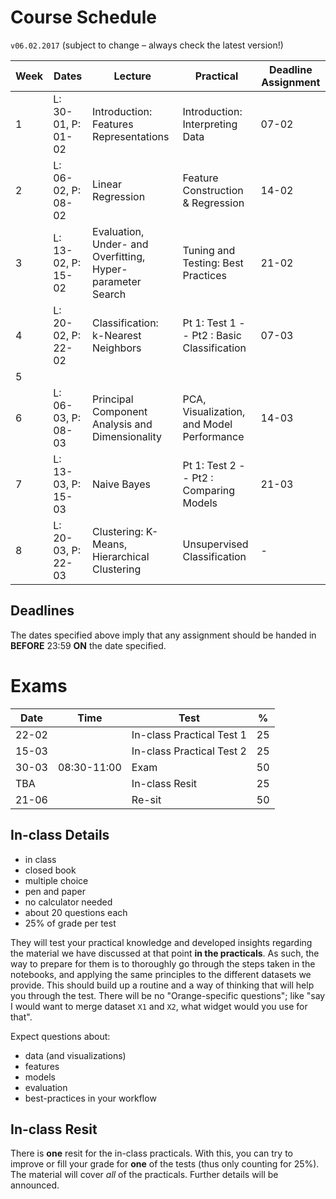 # Course Schedule

`v06.02.2017` (subject to change – always check the latest version!)

| Week | Dates              | Lecture                                                    | Practical                                    | Deadline Assignment |
| ---- | ------------------ | ---------------------------------------------------------- | -------------------------------------------- | ------------------- |
| 1    | L: 30-01, P: 01-02 | Introduction: Features Representations                     | Introduction: Interpreting Data              | 07-02               |
| 2    | L: 06-02, P: 08-02 | Linear Regression                                          | Feature Construction & Regression            | 14-02               |
| 3    | L: 13-02, P: 15-02 | Evaluation, Under- and Overfitting, Hyper-parameter Search | Tuning and Testing: Best Practices           | 21-02               |
| 4    | L: 20-02, P: 22-02 | Classification: k-Nearest Neighbors                        | Pt 1: Test 1 -- Pt2 : Basic Classification   | 07-03               |
| 5    |
| 6    | L: 06-03, P: 08-03 | Principal Component Analysis and Dimensionality            | PCA, Visualization, and Model Performance    | 14-03               |
| 7    | L: 13-03, P: 15-03 | Naive Bayes                                                | Pt 1: Test 2 -- Pt2 : Comparing Models       | 21-03               |
| 8    | L: 20-03, P: 22-03 | Clustering: K-Means, Hierarchical Clustering               | Unsupervised Classification                  | -                   |

## Deadlines

The dates specified above imply that any assignment should be handed in **BEFORE** 23:59 **ON** the date specified.


# Exams

| Date  | Time        | Test                                                       | %   |
| ----- | ----------- | ---------------------------------------------------------- | --- |
| 22-02 |             | In-class Practical Test 1                                  | 25  |
| 15-03 |             | In-class Practical Test 2                                  | 25  |
| 30-03	| 08:30-11:00 | Exam                                                       | 50  |
| TBA   |             | In-class Resit                     | 25  |
| 21-06	|             | Re-sit                                                     | 50  |

##  In-class Details

- in class
- closed book
- multiple choice
- pen and paper
- no calculator needed
- about 20 questions each
- 25% of grade per test

They will test your practical knowledge and developed insights regarding the material we have discussed at that point **in the practicals**. As such, the way to prepare for them is to thoroughly go through the steps taken in the notebooks, and applying the same principles to the different datasets we provide. This should build up a routine and a way of thinking that will help you through the test. There will be no "Orange-specific questions"; like "say I would want to merge dataset `X1` and `X2`, what widget would you use for that".

Expect questions about:
- data (and visualizations)
- features
- models
- evaluation
- best-practices in your workflow

## In-class Resit

There is **one** resit for the in-class practicals. With this, you can try to improve or fill your grade for **one** of the tests (thus only counting for 25%). The material will cover *all* of the practicals. Further details will be announced.
